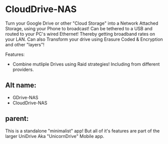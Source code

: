 # CloudDrive-NAS
Turn your Google Drive or other "Cloud Storage" into a Network Attached Storage, using your Phone to broadcast! Can be tethered to a USB and routed to your PC's wired Ethernet! Thereby getting broadband rates on your LAN. Can also Transform your drive using Erasure Coded &amp; Encryption and other "layers"!

Features:
- Combine mutliple Drives using Raid strategies! Including from different providers.

## Alt name:
- GDrive-NAS
- CloudDrive-NAS

## parent:
This is a standalone "minimalist" app! But all of it's features are part of the larger UniDrive Aka "UnicornDrive" Mobile app.
